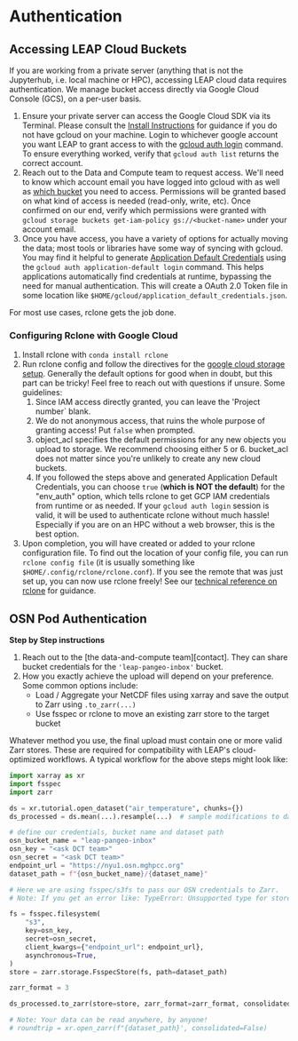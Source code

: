 # Authentication

## Accessing LEAP Cloud Buckets

If you are working from a private server (anything that is not the Jupyterhub, i.e. local machine or HPC), accessing LEAP cloud data requires authentication. We manage bucket access directly via Google Cloud Console (GCS), on a per-user basis.

1. Ensure your private server can access the Google Cloud SDK via its Terminal. Please consult the [Install Instructions](https://cloud.google.com/sdk/docs/install) for guidance if you do not have gcloud on your machine. Login to whichever google account you want LEAP to grant access to with the [gcloud auth login](https://cloud.google.com/sdk/gcloud/reference/auth/login) command. To ensure everything worked, verify that `gcloud auth list` returns the correct account.
1. Reach out to the Data and Compute team to request access. We'll need to know which account email you have logged into gcloud with as well as [which bucket](../data/data_locations.md#leaps-cloud-buckets) you need to access. Permissions will be granted based on what kind of access is needed (read-only, write, etc). Once confirmed on our end, verify which permissions were granted with `gcloud storage buckets get-iam-policy gs://<bucket-name>` under your account email.
1. Once you have access, you have a variety of options for actually moving the data; most tools or libraries have some way of syncing with gcloud. You may find it helpful to generate [Application Default Credentials](https://cloud.google.com/docs/authentication/application-default-credentials) using the `gcloud auth application-default login` command. This helps applications automatically find credentials at runtime, bypassing the need for manual authentication. This will create a OAuth 2.0 Token file in some location like `$HOME/gcloud/application_default_credentials.json`.

For most use cases, rclone gets the job done.

### Configuring Rclone with Google Cloud

1. Install rclone with `conda install rclone`
1. Run rclone config and follow the directives for the [google cloud storage setup](https://rclone.org/googlecloudstorage/). Generally the default options for good when in doubt, but this part can be tricky! Feel free to reach out with questions if unsure. Some guidelines:
    1. Since IAM access directly granted, you can leave the 'Project number\` blank.
    1. We do not anonymous access, that ruins the whole purpose of granting access! Put `false` when prompted.
    1. object_acl specifies the default permissions for any new objects you upload to storage. We recommend choosing either 5 or 6. bucket_acl does not matter since you're unlikely to create any new cloud buckets.
    1. If you followed the steps above and generated Application Default Credentials, you can choose `true` (**which is NOT the default**) for the "env_auth" option, which tells rclone to get GCP IAM credentials from runtime or as needed. If your `gcloud auth login` session is valid, it will be used to authenticate rclone without much hassle! Especially if you are on an HPC without a web browser, this is the best option.
1. Upon completion, you will have created or added to your rclone configuration file. To find out the location of your config file, you can run `rclone config file` (it is usually something like `$HOME/.config/rclone/rclone.conf`). If you see the remote that was just set up, you can now use rclone freely! See our [technical reference on rclone](./rclone.md) for guidance.

## OSN Pod Authentication

**Step by Step instructions**

1. Reach out to the [the data-and-compute team][contact]. They can share bucket credentials for the `'leap-pangeo-inbox'` bucket.
1. How you exactly achieve the upload will depend on your preference. Some common options include:
    - Load / Aggregate your NetCDF files using xarray and save the output to Zarr using `.to_zarr(...)`
    - Use fsspec or rclone to move an existing zarr store to the target bucket

Whatever method you use, the final upload must contain one or more valid Zarr stores. These are required for compatibility with LEAP's cloud-optimized workflows.
A typical workflow for the above steps might look like:

```python
import xarray as xr
import fsspec
import zarr

ds = xr.tutorial.open_dataset("air_temperature", chunks={})
ds_processed = ds.mean(...).resample(...)  # sample modifications to data

# define our credentials, bucket name and dataset path
osn_bucket_name = "leap-pangeo-inbox"
osn_key = "<ask DCT team>"
osn_secret = "<ask DCT team>"
endpoint_url = "https://nyu1.osn.mghpcc.org"
dataset_path = f"{osn_bucket_name}/{dataset_name}"

# Here we are using fsspec/s3fs to pass our OSN credentials to Zarr.
# Note: If you get an error like: TypeError: Unsupported type for store_like: 'FSMap'`. It is because zarr-python does not currently support the older fsspec FSMap object style. https://github.com/zarr-developers/zarr-python/issues/2706

fs = fsspec.filesystem(
    "s3",
    key=osn_key,
    secret=osn_secret,
    client_kwargs={"endpoint_url": endpoint_url},
    asynchronous=True,
)
store = zarr.storage.FsspecStore(fs, path=dataset_path)

zarr_format = 3

ds_processed.to_zarr(store=store, zarr_format=zarr_format, consolidated=False)

# Note: Your data can be read anywhere, by anyone!
# roundtrip = xr.open_zarr(f"{dataset_path}', consolidated=False)
```
